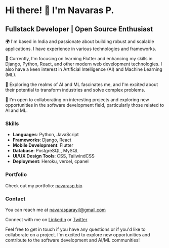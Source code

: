 # Hi there! 👋 I'm Navaras P.

## Fullstack Developer | Open Source Enthusiast

🌍 I'm based in India and passionate about building robust and scalable applications. I have experience in various technologies and frameworks.

🔭 Currently, I'm focusing on learning Flutter and enhancing my skills in Django, Python, React, and other modern web development technologies. I also have a keen interest in Artificial Intelligence (AI) and Machine Learning (ML).

🤖 Exploring the realms of AI and ML fascinates me, and I'm excited about their potential to transform industries and solve complex problems.

👯 I'm open to collaborating on interesting projects and exploring new opportunities in the software development field, particularly those related to AI and ML.

### Skills

- **Languages**: Python, JavaScript
- **Frameworks**: Django, React
- **Mobile Development**: Flutter
- **Database**: PostgreSQL, MySQL
- **UI/UX Design Tools**: CSS, TailwindCSS 
- **Deployment**: Heroku, vercel, cpanel

### Portfolio

Check out my portfolio: [navarasp.bio](https://navarasp.bio)


### Contact

You can reach me at [navarasparayil@gmail.com](mailto:navarasparayil@gmail.com)

Connect with me on [LinkedIn](https://www.linkedin.com/in/navarasp) or [Twitter](https://www.twitter.com/NavarasP)

Feel free to get in touch if you have any questions or if you'd like to collaborate on a project. I'm excited to explore new opportunities and contribute to the software development and AI/ML communities!
